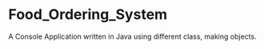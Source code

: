 # Food_Ordering_System
A Console Application written in Java using different class, making objects.
